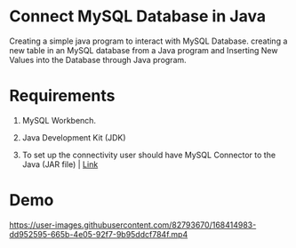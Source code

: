 # Connect MySQL Database in Java
Creating a simple java program to interact with MySQL Database. creating a new table in an MySQL database from a Java program and Inserting New Values into the Database through Java program.
<br>
# Requirements

1. MySQL Workbench.

2. Java Development Kit (JDK) 

3. To set up the connectivity user should have MySQL Connector to the Java (JAR file) | [Link](https://www.mysql.com/products/connector/)


# Demo


https://user-images.githubusercontent.com/82793670/168414983-dd952595-665b-4e05-92f7-9b95ddcf784f.mp4

